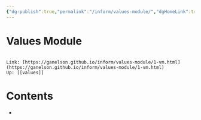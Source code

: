 ```yaml
---
{"dg-publish":true,"permalink":"/inform/values-module/","dgHomeLink":true,"dgPassFrontmatter":false}
---
```


# Values Module
```ad-info

Link: [https://ganelson.github.io/inform/values-module/1-vm.html](https://ganelson.github.io/inform/values-module/1-vm.html)
Up: [[values]]
```

# Contents
- 